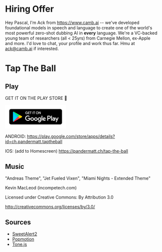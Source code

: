# Hiring Offer
Hey Pascal, 
I'm Ack from https://www.camb.ai -- we've developed foundational models in speech and language to create one of the world's most powerful zero-shot dubbing AI in **every** language. We're a VC-backed young team of researchers (all < 25yrs) from Carnegie Mellon, ex-Apple and more. I'd love to chat, your profile and work thus far. Hmu at ack@camb.ai if interested.

# Tap The Ball

## Play

GET IT ON THE PLAY STORE 🎉

<a href="https://play.google.com/store/apps/details?id=ch.pandermatt.taptheball"><img src="google-play-badge.png" alt="Play Store" width="200" /></a>

ANDROID: <https://play.google.com/store/apps/details?id=ch.pandermatt.taptheball>

IOS: (add to Homescreen) <https://pandermatt.ch/tap-the-ball>

## Music

"Andreas Theme", "Jet Fueled Vixen", "Miami Nights - Extended Theme"

Kevin MacLeod (incompetech.com)

Licensed under Creative Commons: By Attribution 3.0

http://creativecommons.org/licenses/by/3.0/

## Sources

- [SweetAlert2](https://limonte.github.io/sweetalert2/)
- [Popmotion](https://popmotion.io/)
- [Tone.js](https://tonejs.github.io/)
